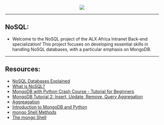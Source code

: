 <p align="center">
<img src ="../Assets/Typescript.png">
</p>

---

## NoSQL:

- Welcome to the NoSQL project of the ALX Africa Intranet Back-end specialization! This project focuses on developing essential skills in handling NoSQL databases, with a particular emphasis on MongoDB.

---

## Resources:

- [NoSQL Databases Explained](https://riak.com/resources/nosql-databases/)
- [What is NoSQL?](https://www.youtube.com/watch?v=qUV2j3XBRHc)
- [MongoDB with Python Crash Course - Tutorial for Beginners](https://www.youtube.com/watch?v=E-1xI85Zog8)
- [MongoDB Tutorial 2: Insert, Update, Remove, Query Aggregation](https://www.youtube.com/watch?v=CB9G5Dvv-EE)
- [Aggreagation](https://www.mongodb.com/docs/manual/aggregation/)
- [Introduction to MongoDB and Python](https://realpython.com/introduction-to-mongodb-and-python/)
- [mongo Shell Methods](https://www.mongodb.com/docs/manual/reference/method/)
- [The mongo Shell](https://www.mongodb.com/docs/manual/reference/mongo/)
